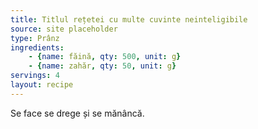 ```yaml
---
title: Titlul rețetei cu multe cuvinte neinteligibile
source: site placeholder
type: Prânz
ingredients:
    - {name: făină, qty: 500, unit: g}
    - {name: zahăr, qty: 50, unit: g}
servings: 4
layout: recipe
---
```


Se face se drege și se mănâncă.